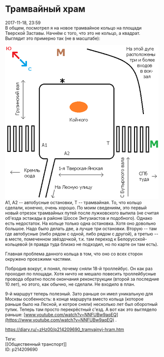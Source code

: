 Трамвайный храм
================

   
 2017-11-18, 23:59   
  В общем, посмотрел я на новое трамвайное кольцо на площади Тверской Заставы. Начнём с того, что это не кольцо, а квадрат. Выглядит это примерно так (не в масштабе):   
   
  ![](pics/8wSbm6E.png)    
 A1, A2 -- автобусные остановки, Т -- трамвайная. То, что кольцо сделали, конечно, очень хорошо. По моим сведениям, это первый новый отрезок трамвайных путей после лужковского выпила (не считая об'езда эстакады в районе Шоссе Энтузиастов и подобного). Однако есть недостаток. На кольце только одна остановка. Хотя оно довольно большое. Надо было делать две, а лучше три остановки. Вторую -- там где автобусные (либо рядом с одной, либо рядом с другой), а третью -- в месте, помеченном звёздочкой, т.к. там переход к Белорусской-кольцевой (я правда туда близко не подходил, но по карте он там есть).   
   
 Главная проблема данного кольца в том, что оно со всех сторон окружено проезжими частями.   
   
 Побродив вокруг, я понял, почему сняли 18-й троллейбус. Он как раз проходил по площади. Хотя ничто не мешало повесить троллейбусные провода обратно после окончания реконструкции (второй за последние 10 лет), но этого, как обычно, не сделали. Не входило в план.   
   
 9-й маршрут теперь полезный. Зато раньше он имел уникальную для Москвы особенность: в конце маршрута вместо кольца (которое раньше было на Лесной, и котрое сняли) несколько лет был оборотный тупик. Теперь там просто перекрёстный с'езд. А вот как это выглядело раньше:  [www.youtube.com/watch?v=NNFUBw9aqEQ](https://www.youtube.com/watch?v=NNFUBw9aqEQ)  .   
    
 <https://diary.ru/~zHz00/p214209690_tramvajnyj-hram.htm>   
   
 Теги:   
 [[Общественный транспорт]]   
 ID: p214209690